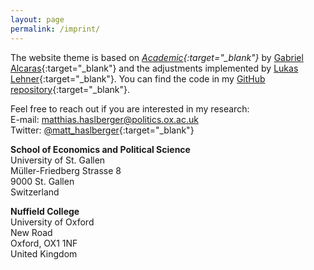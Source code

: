 ```yaml
---
layout: page
permalink: /imprint/
---
```


The website theme is based on *[Academic](https://github.com/gaalcaras/academic){:target="_blank"}* by [Gabriel Alcaras](https://gaalcaras.com/en/){:target="_blank"} and the adjustments implemented by [Lukas Lehner](https://github.com/lukaslehner/lukaslehner.github.io){:target="_blank"}. You can find the code in my [GitHub repository](https://github.com/MatthiasHaslberger/matthiashaslberger.github.io){:target="_blank"}.

Feel free to reach out if you are interested in my research: \
E-mail: [matthias.haslberger@politics.ox.ac.uk](mailto:matthias.haslberger@politics.ox.ac.uk) \
Twitter: [@matt_haslberger](https://twitter.com/matt_haslberger){:target="_blank"}

**School of Economics and Political Science** \
University of St. Gallen \
Müller-Friedberg Strasse 8 \
9000 St. Gallen \
Switzerland 


**Nuffield College** \
University of Oxford \
New Road \
Oxford, OX1 1NF \
United Kingdom
